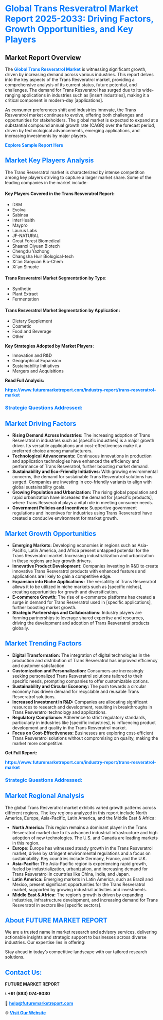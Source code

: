<h1 style="color: #007BFF;">Global Trans Resveratrol Market Report 2025-2033: Driving Factors, Growth Opportunities, and Key Players</h1>

<section id="overview">
<h2>Market Report Overview</h2>
<p>The <a href="https://www.futuremarketreport.com/industry-report/trans-resveratrol-market" style="color: #007BFF; text-decoration: none;"><strong>Global Trans Resveratrol Market</strong></a> is witnessing significant growth, driven by increasing demand across various industries. This report delves into the key aspects of the Trans Resveratrol market, providing a comprehensive analysis of its current status, future potential, and challenges. The demand for Trans Resveratrol has surged due to its wide-ranging applications in industries such as [insert industries], making it a critical component in modern-day [applications].</p>
<p>As consumer preferences shift and industries innovate, the Trans Resveratrol market continues to evolve, offering both challenges and opportunities for stakeholders. The global market is expected to expand at a substantial compound annual growth rate (CAGR) over the forecast period, driven by technological advancements, emerging applications, and increasing investments by major players.</p>
</section>

<section id="overview">
<p><a href="https://www.futuremarketreport.com/request-sample/reportId=30421" style="color: #007BFF; text-decoration: none;"><strong>Explore Sample Report Here</strong></a></p>
</section>

<section id="key-players">
<h2 style="color: #007BFF;">Market Key Players Analysis</h2>
<p>The Trans Resveratrol market is characterized by intense competition among key players striving to capture a larger market share. Some of the leading companies in the market include:</p>
<h4>Key Players Covered in the Trans Resveratrol Report:</h4>
<ul><li>DSM</li><li>Evolva</li><li>Sabinsa</li><li>InterHealth</li><li>Maypro</li><li>Laurus Labs</li><li>JF-NATURAL</li><li>Great Forest Biomedical</li><li>Shaanxi Ciyuan Biotech</li><li>Chengdu Yazhong</li><li>Changsha Huir Biological-tech</li><li>Xi&#039;an Gaoyuan Bio-Chem</li><li>Xi&#039;an Sinuote</li></ul>
<h4>Trans Resveratrol Market Segmentation by Type:</h4>
<ul><li>Synthetic</li><li>Plant Extract</li><li>Fermentation</li></ul>

<h4>Trans Resveratrol Market Segmentation by Application:</h4>
<ul><li>Dietary Supplement</li><li>Cosmetic</li><li>Food and Beverage</li><li>Other</li></ul>
<p><strong>Key Strategies Adopted by Market Players:</strong></p>
<ul>
<li>Innovation and R&D</li>
<li>Geographical Expansion</li>
<li>Sustainability Initiatives</li>
<li>Mergers and Acquisitions</li>
</ul>
</section>

<section>
<p><strong>Read Full Analysis: </strong></p><a href="https://www.futuremarketreport.com/industry-report/trans-resveratrol-market" style="color: #007BFF; text-decoration: none;"><strong>https://www.futuremarketreport.com/industry-report/trans-resveratrol-market</strong></a>
<h3 style="color: #007BFF;">Strategic Questions Addressed:</h3>
</section>

<section id="driving-factors">
<h2 style="color: #007BFF;">Market Driving Factors</h2>
<ul>
<li><strong>Rising Demand Across Industries:</strong> The increasing adoption of Trans Resveratrol in industries such as [specific industries] is a major growth driver. Its versatile applications and cost-effectiveness make it a preferred choice among manufacturers.</li>
<li><strong>Technological Advancements:</strong> Continuous innovations in production and application technologies have enhanced the efficiency and performance of Trans Resveratrol, further boosting market demand.</li>
<li><strong>Sustainability and Eco-Friendly Initiatives:</strong> With growing environmental concerns, the demand for sustainable Trans Resveratrol solutions has surged. Companies are investing in eco-friendly variants to align with global sustainability goals.</li>
<li><strong>Growing Population and Urbanization:</strong> The rising global population and rapid urbanization have increased the demand for [specific products], where Trans Resveratrol plays a vital role in meeting consumer needs.</li>
<li><strong>Government Policies and Incentives:</strong> Supportive government regulations and incentives for industries using Trans Resveratrol have created a conducive environment for market growth.</li>
</ul>
</section>

<section id="growth-opportunities">
<h2 style="color: #007BFF;">Market Growth Opportunities</h2>
<ul>
<li><strong>Emerging Markets:</strong> Developing economies in regions such as Asia-Pacific, Latin America, and Africa present untapped potential for the Trans Resveratrol market. Increasing industrialization and urbanization in these regions are key growth drivers.</li>
<li><strong>Innovative Product Development:</strong> Companies investing in R&D to create innovative Trans Resveratrol products with enhanced features and applications are likely to gain a competitive edge.</li>
<li><strong>Expansion into Niche Applications:</strong> The versatility of Trans Resveratrol allows it to be utilized in niche markets such as [specific niches], creating opportunities for growth and diversification.</li>
<li><strong>E-commerce Growth:</strong> The rise of e-commerce platforms has created a surge in demand for Trans Resveratrol used in [specific applications], further boosting market growth.</li>
<li><strong>Strategic Partnerships and Collaborations:</strong> Industry players are forming partnerships to leverage shared expertise and resources, driving the development and adoption of Trans Resveratrol products globally.</li>
</ul>
</section>

<section id="trending-factors">
<h2 style="color: #007BFF;">Market Trending Factors</h2>
<ul>
<li><strong>Digital Transformation:</strong> The integration of digital technologies in the production and distribution of Trans Resveratrol has improved efficiency and customer satisfaction.</li>
<li><strong>Customization and Personalization:</strong> Consumers are increasingly seeking personalized Trans Resveratrol solutions tailored to their specific needs, prompting companies to offer customizable options.</li>
<li><strong>Sustainability and Circular Economy:</strong> The push towards a circular economy has driven demand for recyclable and reusable Trans Resveratrol solutions.</li>
<li><strong>Increased Investment in R&D:</strong> Companies are allocating significant resources to research and development, resulting in breakthroughs in Trans Resveratrol technology and applications.</li>
<li><strong>Regulatory Compliance:</strong> Adherence to strict regulatory standards, particularly in industries like [specific industries], is influencing product development and quality in the Trans Resveratrol market.</li>
<li><strong>Focus on Cost-Effectiveness:</strong> Businesses are exploring cost-efficient Trans Resveratrol solutions without compromising on quality, making the market more competitive.</li>
</ul>
</section>

<section>
<p><strong>Get Full Report: </strong></p><a href="https://www.futuremarketreport.com/industry-report/trans-resveratrol-market" style="color: #007BFF; text-decoration: none;"><strong>https://www.futuremarketreport.com/industry-report/trans-resveratrol-market</strong></a>
<h3 style="color: #007BFF;">Strategic Questions Addressed:</h3>
</section>


<section id="regional-analysis">
<h2 style="color: #007BFF;">Market Regional Analysis</h2>
<p>The global Trans Resveratrol market exhibits varied growth patterns across different regions. The key regions analyzed in this report include North America, Europe, Asia-Pacific, Latin America, and the Middle East & Africa:</p>
<ul>
<li><strong>North America:</strong> This region remains a dominant player in the Trans Resveratrol market due to its advanced industrial infrastructure and high adoption of new technologies. The U.S. and Canada are leading markets in this region.</li>
<li><strong>Europe:</strong> Europe has witnessed steady growth in the Trans Resveratrol market, driven by stringent environmental regulations and a focus on sustainability. Key countries include Germany, France, and the U.K.</li>
<li><strong>Asia-Pacific:</strong> The Asia-Pacific region is experiencing rapid growth, fueled by industrialization, urbanization, and increasing demand for Trans Resveratrol in countries like China, India, and Japan.</li>
<li><strong>Latin America:</strong> Emerging markets in Latin America, such as Brazil and Mexico, present significant opportunities for the Trans Resveratrol market, supported by growing industrial activities and investments.</li>
<li><strong>Middle East & Africa:</strong> The region’s growth is driven by expanding industries, infrastructure development, and increasing demand for Trans Resveratrol in sectors like [specific sectors].</li>
</ul>
</section>

<footer>
<h2 style="color: #007BFF;">About FUTURE MARKET REPORT</h2>
<p>We are a trusted name in market research and advisory services, delivering actionable insights and strategic support to businesses across diverse industries. Our expertise lies in offering:</p>

<p>Stay ahead in today’s competitive landscape with our tailored research solutions.</p>

<h2 style="color: #007BFF;">Contact Us:</h2>
<p><strong>FUTURE MARKET REPORT</strong></p>
<p>📞 <strong>+91 (883) 074-8030</strong></p>
<p>📧 <strong><a href="mailto:help@futuremarketreport.com" style="color: #007BFF;">help@futuremarketreport.com</a></strong></p>
<p>🌐 <strong><a href="https://www.futuremarketreport.com/" style="color: #007BFF;">Visit Our Website</a></strong></p>
</footer>